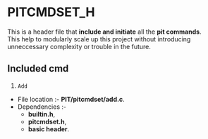# PITCMDSET_H 

This is a header file that **include and initiate** all the **pit commands**. <br>
This help to modularly scale up this project without introducing unneccessary complexity or trouble in the future.

## Included cmd

1. `Add`
 - File location :- **PIT/pitcmdset/add.c**.
 - Dependencies :- 
    - **builtin.h**, 
    - **pitcmdset.h**, 
    - **basic header**.
